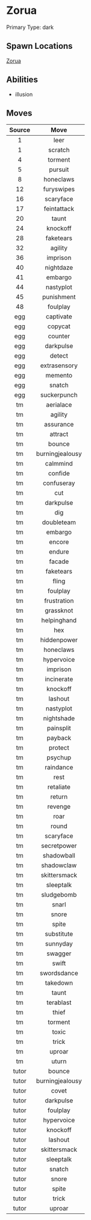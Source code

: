 # Zorua  
Primary Type: dark  
  
## Spawn Locations  
[Zorua](/data/spawn_presets/zorua.md)  
  
## Abilities  
  * illusion
  
  
## Moves  
  
| Source | Move |  
|:---:|:---:|  
| 1 | leer |  
| 1 | scratch |  
| 4 | torment |  
| 5 | pursuit |  
| 8 | honeclaws |  
| 12 | furyswipes |  
| 16 | scaryface |  
| 17 | feintattack |  
| 20 | taunt |  
| 24 | knockoff |  
| 28 | faketears |  
| 32 | agility |  
| 36 | imprison |  
| 40 | nightdaze |  
| 41 | embargo |  
| 44 | nastyplot |  
| 45 | punishment |  
| 48 | foulplay |  
| egg | captivate |  
| egg | copycat |  
| egg | counter |  
| egg | darkpulse |  
| egg | detect |  
| egg | extrasensory |  
| egg | memento |  
| egg | snatch |  
| egg | suckerpunch |  
| tm | aerialace |  
| tm | agility |  
| tm | assurance |  
| tm | attract |  
| tm | bounce |  
| tm | burningjealousy |  
| tm | calmmind |  
| tm | confide |  
| tm | confuseray |  
| tm | cut |  
| tm | darkpulse |  
| tm | dig |  
| tm | doubleteam |  
| tm | embargo |  
| tm | encore |  
| tm | endure |  
| tm | facade |  
| tm | faketears |  
| tm | fling |  
| tm | foulplay |  
| tm | frustration |  
| tm | grassknot |  
| tm | helpinghand |  
| tm | hex |  
| tm | hiddenpower |  
| tm | honeclaws |  
| tm | hypervoice |  
| tm | imprison |  
| tm | incinerate |  
| tm | knockoff |  
| tm | lashout |  
| tm | nastyplot |  
| tm | nightshade |  
| tm | painsplit |  
| tm | payback |  
| tm | protect |  
| tm | psychup |  
| tm | raindance |  
| tm | rest |  
| tm | retaliate |  
| tm | return |  
| tm | revenge |  
| tm | roar |  
| tm | round |  
| tm | scaryface |  
| tm | secretpower |  
| tm | shadowball |  
| tm | shadowclaw |  
| tm | skittersmack |  
| tm | sleeptalk |  
| tm | sludgebomb |  
| tm | snarl |  
| tm | snore |  
| tm | spite |  
| tm | substitute |  
| tm | sunnyday |  
| tm | swagger |  
| tm | swift |  
| tm | swordsdance |  
| tm | takedown |  
| tm | taunt |  
| tm | terablast |  
| tm | thief |  
| tm | torment |  
| tm | toxic |  
| tm | trick |  
| tm | uproar |  
| tm | uturn |  
| tutor | bounce |  
| tutor | burningjealousy |  
| tutor | covet |  
| tutor | darkpulse |  
| tutor | foulplay |  
| tutor | hypervoice |  
| tutor | knockoff |  
| tutor | lashout |  
| tutor | skittersmack |  
| tutor | sleeptalk |  
| tutor | snatch |  
| tutor | snore |  
| tutor | spite |  
| tutor | trick |  
| tutor | uproar |  
  
